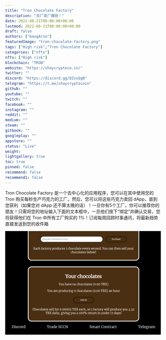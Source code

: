 ```yaml
---
title: "Tron Chocolate Factory"
description: "买厂卖厂赚钱！"
date: 2022-08-21T00:00:00+08:00
lastmod: 2022-08-21T00:00:00+08:00
draft: false
authors: ["boogArno"]
featuredImage: "tron-chocolate-factory.png"
tags: ["High risk","Tron Chocolate Factory"]
categories: ["nfts"]
nfts: ["High risk"]
blockchain: "TRON"
website: "https://shaycryptoco.in/"
twitter: ""
discord: "https://discord.gg/DZxsQgB"
telegram: "https://t.me/shaycryptocoin"
github: ""
youtube: ""
twitch: ""
facebook: ""
instagram: ""
reddit: ""
medium: ""
steam: ""
gitbook: ""
googleplay: ""
appstore: ""
status: "Live"
weight: 
lightgallery: true
toc: true
pinned: false
recommend: false
recommend1: false
---
```

Tron Chocolate Factory 是一个去中心化的应用程序，您可以在其中使用您的 Tron 购买每秒生产巧克力的工厂。然后，您可以将这些巧克力卖回 dApp，直到您获利（如果您对 dApp 还不算太晚的话）！一旦你有5个工厂，你可以推荐你的朋友！只需将您的地址输入下面的文本框中，一旦他们按下“绑定”并确认交易，您将获得他们在 Tron 中所有工厂购买的 1%！订阅每周回顾时事通讯，将最新趋势直接发送到您的收件箱

![tronchocolatefactory-dapp-high-risk-tron-image1_d006bcf35e004c7bc57364eaf2798f5f](tronchocolatefactory-dapp-high-risk-tron-image1_d006bcf35e004c7bc57364eaf2798f5f.png)

